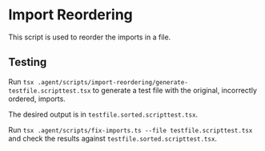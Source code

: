 # Import Reordering

This script is used to reorder the imports in a file.

## Testing

Run `tsx .agent/scripts/import-reordering/generate-testfile.scripttest.tsx` to generate a test file with the original, incorrectly ordered, imports.

The desired output is in `testfile.sorted.scripttest.tsx`.

Run `tsx .agent/scripts/fix-imports.ts --file testfile.scripttest.tsx` and check the results against `testfile.sorted.scripttest.tsx`.
